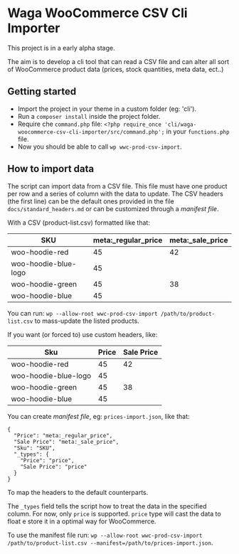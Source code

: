 # Waga WooCommerce CSV Cli Importer

This project is in a early alpha stage.

The aim is to develop a cli tool that can read a CSV file and can alter all sort of WooCommerce product data (prices, stock quantities, meta data, ect..)

## Getting started

- Import the project in your theme in a custom folder (eg: 'cli').
- Run a `composer install` inside the project folder.
- Require che `command.php` file: `<?php require_once 'cli/waga-woocommerce-csv-cli-importer/src/command.php';` in your `functions.php` file.
- Now you should be able to call `wp wwc-prod-csv-import`.

## How to import data

The script can import data from a CSV file. This file must have one product per row and a series of column with the data to update. The CSV headers (the first line) can be the default ones provided in the file `docs/standard_headers.md` or can be customized through a _manifest file_.

With a CSV (product-list.csv) formatted like that:

| SKU                  | meta:_regular_price | meta:_sale_price |
|----------------------|---------------------|------------------|
| woo-hoodie-red       | 45                  | 42               |
| woo-hoodie-blue-logo | 45                  |                  |
| woo-hoodie-green     | 45                  | 38               |
| woo-hoodie-blue      | 45                  |                  |

You can run: `wp --allow-root wwc-prod-csv-import /path/to/product-list.csv` to mass-update the listed products.

If you want (or forced to) use custom headers, like: 

| Sku                  | Price               | Sale Price       | 
|----------------------|---------------------|------------------|
| woo-hoodie-red       | 45                  | 42               |
| woo-hoodie-blue-logo | 45                  |                  |
| woo-hoodie-green     | 45                  | 38               |
| woo-hoodie-blue      | 45                  |                  |

You can create _manifest file_, eg: `prices-import.json`, like that:

```
{
  "Price": "meta:_regular_price",
  "Sale Price": "meta:_sale_price",
  "Sku": "SKU",
  "_types": {
    "Price": "price",
    "Sale Price": "price"
  }
}
```

To map the headers to the default counterparts.

The `_types` field tells the script how to treat the data in the specified column. For now, only `price` is supported. `price` type will cast the data to float e store it in a optimal way for WooCommerce.

To use the manifest file run: `wp --allow-root wwc-prod-csv-import /path/to/product-list.csv --manifest=/path/to/prices-import.json`.
